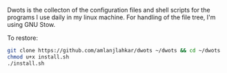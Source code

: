 Dwots is the collecton of the configuration files and shell scripts
for the programs I use daily in my linux machine.
For handling of the file tree, I'm using GNU Stow.

To restore:
```bash
git clone https://github.com/amlanjlahkar/dwots ~/dwots && cd ~/dwots
chmod u+x install.sh
./install.sh
```
